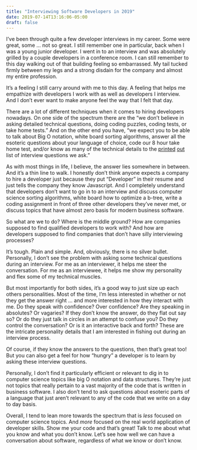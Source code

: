 ```yaml
---
title: "Interviewing Software Developers in 2019"
date: 2019-07-14T13:16:06-05:00
draft: false
---
```


I’ve been through quite a few developer interviews in my career. Some were great, some … not so great. I still remember one in particular, back when I was a young junior developer. I went in to an interview and was absolutely grilled by a couple developers in a conference room. I can still remember to this day walking out of that building feeling so embarrassed. My tail tucked firmly between my legs and a strong disdain for the company and almost my entire profession.

It’s a feeling I still carry around with me to this day. A feeling that helps me empathize with developers I work with as well as developers I interview. And I don’t ever want to make anyone feel the way that I felt that day.

<!--more-->

There are a lot of different techniques when it comes to hiring developers nowadays. On one side of the spectrum there are the “we don’t believe in asking detailed technical questions, doing coding puzzles, coding tests, or take home tests.” And on the other end you have, “we expect you to be able to talk about Big O notation, white board sorting algorithms, answer all the esoteric questions about your language of choice, code our 8 hour take home test, and/or know as many of the technical details to the [printed](https://www.hanselman.com/blog/WhatNETDevelopersOughtToKnowToStartIn2017.aspx) [out](https://www.hanselman.com/blog/NewInterviewQuestionsForSeniorSoftwareEngineers.aspx) list of interview questions we ask.”

As with most things in life, I believe, the answer lies somewhere in between. And it’s a thin line to walk. I honestly don’t think anyone expects a company to hire a developer just because they put “Developer” in their resume and just tells the company they know Javascript. And I completely understand that developers don’t want to go in to an interview and discuss computer science sorting algorithms, white board how to optimize a b-tree, write a coding assignment in front of three other developers they’ve never met, or discuss topics that have almost zero basis for modern business software.

So what are we to do? Where is the middle ground? How are companies supposed to find qualified developers to work with? And how are developers supposed to find companies that don’t have silly interviewing processes?

It’s tough. Plain and simple. And, obviously, there is no silver bullet. Personally, I don’t see the problem with asking some technical questions during an interview. For me as an interviewer, it helps me steer the conversation. For me as an interviewee, it helps me show my personality and flex some of my technical muscles.

But most importantly for both sides, it’s a good way to just size up each others personalities. Most of the time, I’m less interested in whether or not they get the answer right … and more interested in how they interact with me. Do they speak with confidence? Over confidence? Are they speaking in absolutes? Or vagaries? If they don’t know the answer, do they flat out say so? Or do they just talk in circles in an attempt to confuse you? Do they control the conversation? Or is it an interactive back and forth? These are the intricate personality details that I am interested in fishing out during an interview process.

Of course, if they know the answers to the questions, then that’s great too! But you can also get a feel for how “hungry” a developer is to learn by asking these interview questions.

Personally, I don’t find it particularly efficient or relevant to dig in to computer science topics like big O notation and data structures. They’re just not topics that really pertain to a vast majority of the code that is written in business software. I also don’t tend to ask questions about esoteric parts of a language that just aren’t relevant to any of the code that we write on a day to day basis.

Overall, I tend to lean more towards the spectrum that is _less_ focused on computer science topics. And _more_ focused on the real world application of developer skills. Show me your code and that’s great! Talk to me about what you know and what you don’t know. Let’s see how well we can have a conversation about software, regardless of what we know or don’t know.

